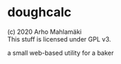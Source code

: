 # doughcalc
(c) 2020 Arho Mahlamäki  
This stuff is licensed under GPL v3.  

a small web-based utility for a baker

